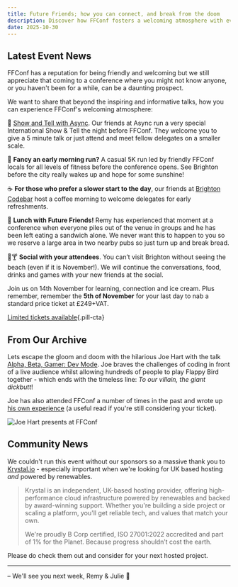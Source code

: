 ```yaml
---
title: Future Friends; how you can connect, and break from the doom
description: Discover how FFConf fosters a welcoming atmosphere with events like Show & Tell, early morning runs, and communal lunches.
date: 2025-10-30
---
```


## Latest Event News

FFConf has a reputation for being friendly and welcoming but we still appreciate that coming to a conference where you might not know anyone, or you haven't been for a while, can be a daunting prospect.

We want to share that beyond the inspiring and informative talks, how you can experience FFConf's welcoming atmosphere:

🎤 [Show and Tell with Async](https://asyncjs.com/international-show-n-tell-2025/). Our friends at Async run a very special International Show & Tell the night before FFConf. They welcome you to give a 5 minute talk or just attend and meet fellow delegates on a smaller scale.

🏃 **Fancy an early morning run?** A casual 5K run led by friendly FFConf locals for all levels of fitness before the conference opens. See Brighton before the city really wakes up and hope for some sunshine!

☕️ **For those who prefer a slower start to the day**, our friends at [Brighton Codebar](https://codebar.io/brighton) host a coffee morning to welcome delegates for early refreshments.

🍲 **Lunch with Future Friends!** Remy has experienced that moment at a conference when everyone piles out of the venue in groups and he has been left eating a sandwich alone. We never want this to happen to you so we reserve a large area in two nearby pubs so just turn up and break bread.

🕺🍸 **Social with your attendees**. You can’t visit Brighton without seeing the beach (even if it is November!). We will continue the conversations, food, drinks and games with your new friends at the social.

Join us on 14th November for learning, connection and ice cream. Plus remember, remember the **5th of November** for your last day to nab a standard price ticket at £249+VAT.

[Limited tickets available](https://2025.ffconf.org){.pill-cta}

## From Our Archive

Lets escape the gloom and doom with the hilarious Joe Hart with the talk [Alpha, Beta, Gamer: Dev Mode](https://ffconf.org/talks/alpha-beta-gamer-dev-mode/). Joe braves the challenges of coding in front of a live audience whilst allowing hundreds of people to play Flappy Bird together - which ends with the timeless line: _To our villain, the giant dickbutt_!

Joe has also attended FFConf a number of times in the past and wrote up [his own experience](https://www.joehart.co.uk/blogs/thoughts-from-ffconf-13-11-2023/) (a useful read if you're still considering your ticket).

![Joe Hart presents at FFConf](/images/speakers/joeh.jpg)


## Community News

We couldn't run this event without our sponsors so a massive thank you to [Krystal.io](http://krystal.io/?utm_source=ffconf) - especially important when we're looking for UK based hosting _and_ powered by renewables.

> Krystal is an independent, UK-based hosting provider, offering high-performance cloud infrastructure powered by renewables and backed by award-winning support. Whether you're building a side project or scaling a platform, you'll get reliable tech, and values that match your own.
>
> We're proudly B Corp certified, ISO 27001:2022 accredited and part of 1% for the Planet. Because progress shouldn’t cost the earth.

Please do check them out and consider for your next hosted project.

---

– We'll see you next week, Remy & Julie 👋